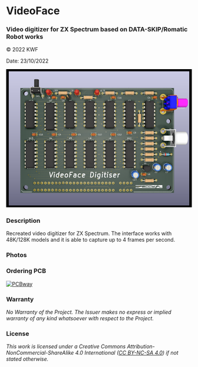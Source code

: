 # VideoFace
### Video digitizer for ZX Spectrum based on DATA-SKIP/Romatic Robot works 
© 2022 KWF

Date: 23/10/2022

![VideFace](/Docs/VideoFace_02.png)

### Description
Recreated video digitizer for ZX Spectrum. The interface works with 48K/128K models and it is able to capture up to 4 frames per second.

### Photos

### Ordering PCB
[![PCBway](https://www.pcbway.com/project/img/images/frompcbway-1220.png)]((https://www.pcbway.com/project/shareproject/VideoFace_Digitiser_b6307fba.html))

### Warranty

*No Warranty of the Project. The Issuer makes no express or implied warranty of any kind whatsoever with respect to the Project.*

### License

*This work is licensed under a Creative Commons Attribution-NonCommercial-ShareAlike 4.0 International ([CC BY-NC-SA 4.0](https://creativecommons.org/licenses/by-nc-sa/4.0/)) if not stated otherwise.*

